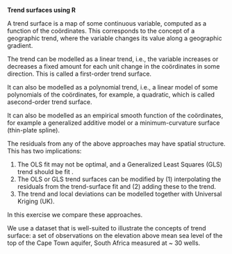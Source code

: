 **Trend surfaces using R**

A trend surface is a map of some continuous variable, computed as a function of the coördinates. This corresponds to the concept of a geographic trend, where the variable changes its value along a geographic gradient.

The trend can be modelled as a linear trend, i.e., the variable increases or decreases a fixed amount for each unit change in the coördinates in
some direction. This is called a first-order trend surface. 

It can also be modelled as a polynomial trend, i.e., a linear model of some polynomials of the coördinates, for example, a quadratic, which is called asecond-order trend surface. 

It can also be modelled as an empirical smooth function of the coördinates, for example a generalized additive model or a minimum-curvature surface (thin-plate spline).

The residuals from any of the above approaches may have spatial structure. This has two implications:

1. The OLS fit may not be optimal, and a Generalized Least Squares (GLS) trend should be fit .
2. The OLS or GLS trend surfaces can be modified by
          (1) interpolating the residuals from the trend-surface fit and
   (2) adding these to the trend.
4. The trend and local deviations can be modelled together with Universal Kriging (UK).

In this exercise we compare these approaches.

We use a dataset that is well-suited to illustrate the concepts of trend surface: a set of observations on the elevation above mean sea level of the top of the Cape Town aquifer, South Africa measured at ~ 30 wells.
